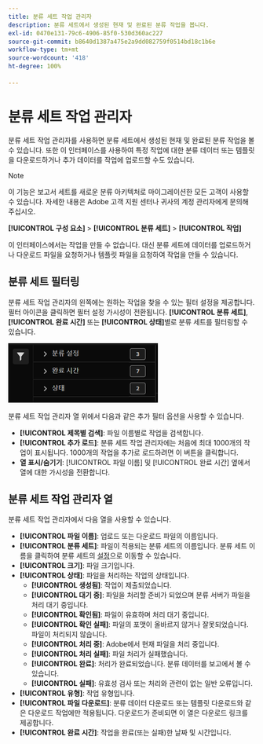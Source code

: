 ```yaml
---
title: 분류 세트 작업 관리자
description: 분류 세트에서 생성된 현재 및 완료된 분류 작업을 봅니다.
exl-id: 0470e131-79c6-4906-85f0-530d360ac227
source-git-commit: b8640d1387a475e2a9dd082759f0514bd18c1b6e
workflow-type: tm+mt
source-wordcount: '418'
ht-degree: 100%

---
```


# 분류 세트 작업 관리자

분류 세트 작업 관리자를 사용하면 분류 세트에서 생성된 현재 및 완료된 분류 작업을 볼 수 있습니다. 또한 이 인터페이스를 사용하여 특정 작업에 대한 분류 데이터 또는 템플릿을 다운로드하거나 추가 데이터를 작업에 업로드할 수도 있습니다.

>[!NOTE]
>
>이 기능은 보고서 세트를 새로운 분류 아키텍처로 마이그레이션한 모든 고객이 사용할 수 있습니다. 자세한 내용은 Adobe 고객 지원 센터나 귀사의 계정 관리자에게 문의해 주십시오.

**[!UICONTROL 구성 요소]** > **[!UICONTROL 분류 세트]** > **[!UICONTROL 작업]**

이 인터페이스에서는 작업을 만들 수 없습니다. 대신 분류 세트에 데이터를 업로드하거나 다운로드 파일을 요청하거나 템플릿 파일을 요청하여 작업을 만들 수 있습니다.

## 분류 세트 필터링

분류 세트 작업 관리자의 왼쪽에는 원하는 작업을 찾을 수 있는 필터 설정을 제공합니다. 필터 아이콘을 클릭하면 필터 설정 가시성이 전환됩니다. **[!UICONTROL 분류 세트]**, **[!UICONTROL 완료 시간]** 또는 **[!UICONTROL 상태]**&#x200B;별로 분류 세트를 필터링할 수 있습니다.

![분류 세트 작업 필터](../assets/classification-set-job-filters.png)

분류 세트 작업 관리자 열 위에서 다음과 같은 추가 필터 옵션을 사용할 수 있습니다.

* **[!UICONTROL 제목별 검색]**: 파일 이름별로 작업을 검색합니다.
* **[!UICONTROL 추가 로드]**: 분류 세트 작업 관리자에는 처음에 최대 1000개의 작업이 표시됩니다. 1000개의 작업을 추가로 로드하려면 이 버튼을 클릭합니다.
* **열 표시/숨기기**: [!UICONTROL 파일 이름] 및 [!UICONTROL 완료 시간] 옆에서 열에 대한 가시성을 전환합니다.

## 분류 세트 작업 관리자 열

분류 세트 작업 관리자에서 다음 열을 사용할 수 있습니다.

* **[!UICONTROL 파일 이름]**: 업로드 또는 다운로드 파일의 이름입니다.
* **[!UICONTROL 분류 세트]**: 파일이 적용되는 분류 세트의 이름입니다. 분류 세트 이름을 클릭하여 분류 세트의 [설정](settings.md)으로 이동할 수 있습니다.
* **[!UICONTROL 크기]**: 파일 크기입니다.
* **[!UICONTROL 상태]**: 파일을 처리하는 작업의 상태입니다.
   * **[!UICONTROL 생성됨]**: 작업이 제출되었습니다.
   * **[!UICONTROL 대기 중]**: 파일을 처리할 준비가 되었으며 분류 서버가 파일을 처리 대기 중입니다.
   * **[!UICONTROL 확인됨]**: 파일이 유효하며 처리 대기 중입니다.
   * **[!UICONTROL 확인 실패]**: 파일의 포맷이 올바르지 않거나 잘못되었습니다. 파일이 처리되지 않습니다.
   * **[!UICONTROL 처리 중]**: Adobe에서 현재 파일을 처리 중입니다.
   * **[!UICONTROL 처리 실패]**: 파일 처리가 실패했습니다.
   * **[!UICONTROL 완료]**: 처리가 완료되었습니다. 분류 데이터를 보고에서 볼 수 있습니다.
   * **[!UICONTROL 실패]**: 유효성 검사 또는 처리와 관련이 없는 일반 오류입니다.
* **[!UICONTROL 유형]**: 작업 유형입니다.
* **[!UICONTROL 파일 다운로드]**: 분류 데이터 다운로드 또는 템플릿 다운로드와 같은 다운로드 작업에만 적용됩니다. 다운로드가 준비되면 이 열은 다운로드 링크를 제공합니다.
* **[!UICONTROL 완료 시간]**: 작업을 완료(또는 실패)한 날짜 및 시간입니다.
